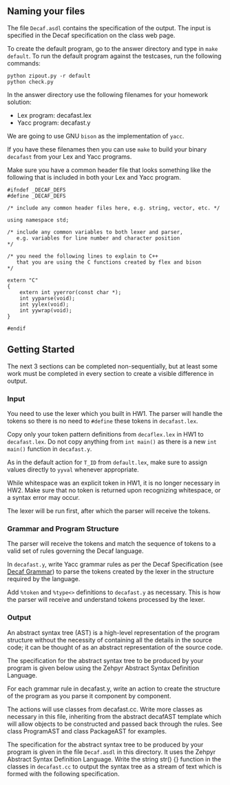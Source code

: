 
Naming your files
-----------------

The file `Decaf.asdl` contains the specification of
the output. The input is specified in the Decaf
specification on the class web page.

To create the default program, go to the answer directory
and type in `make default`. To run the default program
against the testcases, run the following commands:

    python zipout.py -r default
    python check.py

In the answer directory use the following filenames for
your homework solution:

* Lex program: decafast.lex
* Yacc program: decafast.y

We are going to use GNU `bison` as the implementation of `yacc`.

If you have these filenames then you can use `make` to build your
binary `decafast` from your Lex and Yacc programs.

Make sure you have a common header file that looks something like
the following that is included in both your Lex and Yacc program.

    #ifndef _DECAF_DEFS
    #define _DECAF_DEFS

    /* include any common header files here, e.g. string, vector, etc. */

    using namespace std;

    /* include any common variables to both lexer and parser, 
       e.g. variables for line number and character position 
    */

    /* you need the following lines to explain to C++ 
       that you are using the C functions created by flex and bison 
    */

    extern "C"
    {
        extern int yyerror(const char *);
        int yyparse(void);
        int yylex(void);  
        int yywrap(void);
    }

    #endif

Getting Started
----------------

The next 3 sections can be completed non-sequentially, but at least some work must be completed in every section to create a visible difference in output.

### Input

You need to use the lexer which you built in HW1. The parser will handle the tokens so there is no need to `#define` these tokens in `decafast.lex`.

Copy only your token pattern definitions from `decaflex.lex` in HW1 to `decafast.lex`. Do not copy anything from `int main()` as there is a new `int main()` function in `decafast.y`.

As in the default action for `T_ID` from `default.lex`, make sure to assign values directly to `yyval` whenever appropriate.

While whitespace was an explicit token in HW1, it is no longer necessary in HW2. Make sure that no token is returned upon recognizing whitespace, or a syntax error may occur.

The lexer will be run first, after which the parser will receive the tokens.

### Grammar and Program Structure

The parser will receive the tokens and match the sequence of tokens to a valid set of rules governing the Decaf language.

In `decafast.y`, write Yacc grammar rules as per the Decaf Specification (see [Decaf Grammar](decafspec.html#decaf-grammar)) to parse the tokens created by the lexer in the structure required by the language.

Add `%token` and `%type<>` definitions to `decafast.y` as necessary. This is how the parser will receive and understand tokens processed by the lexer.

### Output

An abstract syntax tree (AST) is a high-level representation of the program structure without the necessity of containing all the details in the source code; it can be thought of as an abstract representation of the source code.

The specification for the abstract syntax tree to be produced by your program is given below using the Zehpyr Abstract Syntax Definition Language.

For each grammar rule in decafast.y, write an action to create the structure of the program as you parse it component by component.

The actions will use classes from decafast.cc. Write more classes as necessary in this file, inheriting from the abstract decafAST template which will allow objects to be constructed and passed back through the rules. See class ProgramAST and class PackageAST for examples.

The specification for the abstract syntax tree to be produced by your program is given in the file `Decaf.asdl` in this directory. It uses the Zehpyr Abstract Syntax Definition Language. Write the string str() {} function in the classes in `decafast.cc` to output the syntax tree as a stream of text which is formed with the following specification.

